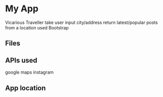 My App
===========
Vicarious Traveller
take user input city/address
return latest/popular posts from a location
used Bootstrap

Files
------

APIs used
---------
google maps
instagram

App location
------------
